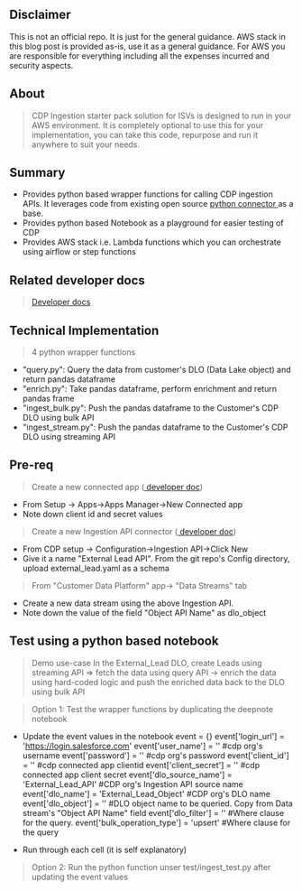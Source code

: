 ## Disclaimer
This is not an official repo. It is just for the general guidance. AWS stack in this blog post is provided as-is, use it as a general guidance. For AWS you are responsible for everything including all the expenses incurred and security aspects. 

## About
> CDP Ingestion starter pack solution for ISVs is designed to run in your AWS environment. It is completely optional to use this for your implementation, you can take this code, repurpose and run it anywhere to suit your needs.

## Summary
- Provides python based wrapper functions for calling CDP ingestion APIs. It leverages code from existing open source <a href="https://developer.salesforce.com/docs/atlas.en-us.c360a_api.meta/c360a_api/c360a_api_python_connector.htm"> python connector </a> as a base.
- Provides python based Notebook as a playground for easier testing of CDP
- Provides AWS stack i.e. Lambda functions which you can orchestrate using airflow or step functions

## Related developer docs
> <a href="https://developer.salesforce.com/docs/atlas.en-us.c360a_api.meta/c360a_api/c360a_api_salesforce_cdp_ingestion.htm">Developer docs</a>

## Technical Implementation
> 4 python wrapper functions  
- "query.py": Query the data from customer's DLO (Data Lake object) and return pandas dataframe
- "enrich.py": Take pandas dataframe, perform enrichment and return pandas frame
- "ingest_bulk.py": Push the pandas dataframe to the Customer's CDP DLO using bulk API
- "ingest_stream.py": Push the pandas dataframe to the Customer's CDP DLO using streaming API

## Pre-req
> Create a new connected app (<a href="https://help.salesforce.com/s/articleView?id=sf.c360_a_create_ingestion_api_connected_app.htm&type=5"> developer doc</a>)     
- From Setup -> Apps->Apps Manager->New Connected app  
- Note down client id and secret values
> Create a new Ingestion API connector (<a href="https://help.salesforce.com/s/articleView?id=sf.c360_a_connect_an_ingestion_source.htm&type=5"> developer doc</a>)   
- From CDP setup -> Configuration->Ingestion API->Click New  
- Give it a name "External Lead API". From the git repo's Config directory, upload external_lead.yaml as a schema  
> From "Customer Data Platform" app-> "Data Streams" tab 
- Create a new data stream using the above Ingestion API. 
- Note down the value of the field "Object API Name" as dlo_object  

## Test using a python based notebook
> Demo use-case
In the External_Lead DLO, create Leads using streaming API => fetch the data using query API -> 
enrich the data using hard-coded logic and push the enriched data back to the DLO using bulk API

> Option 1: Test the wrapper functions by duplicating the deepnote notebook  
- Update the event values in the notebook
event = {}
event['login_url'] = 'https://login.salesforce.com' 
event['user_name'] = '' #cdp org's username
event['password'] = '' #cdp org's password
event['client_id'] = '' #cdp connected app clientid
event['client_secret'] = '' #cdp connected app client secret
event['dlo_source_name'] = 'External_Lead_API' #CDP org's Ingestion API source name 
event['dlo_name'] = 'External_Lead_Object' #CDP org's DLO name
event['dlo_object'] = '' #DLO object name to be queried. Copy from Data stream's "Object API Name" field
event['dlo_filter'] = '' #Where clause for the query. 
event['bulk_operation_type'] = 'upsert' #Where clause for the query  

- Run through each cell (it is self explanatory)

> Option 2: Run the python function unser test/ingest_test.py after updating the event values

